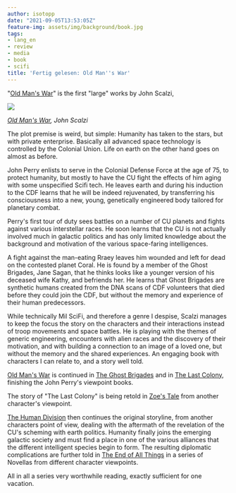 ```yaml
---
author: isotopp
date: "2021-09-05T13:53:05Z"
feature-img: assets/img/background/book.jpg
tags:
- lang_en
- review
- media
- book
- scifi
title: 'Fertig gelesen: Old Man''s War'
---
```


"[Old Man's War](https://www.amazon.de/Old-Mans-English-John-Scalzi-ebook/dp/B000SEIK2S)" is the first "large" works by John Scalzi,

[![](/uploads/2021/09/oldmanswar.jpg)](https://www.amazon.de/Old-Mans-English-John-Scalzi-ebook/dp/B000SEIK2S)

*[Old Man's War](https://www.amazon.de/Old-Mans-English-John-Scalzi-ebook/dp/B000SEIK2S), John Scalzi*

The plot premise is weird, but simple: Humanity has taken to the stars, but with private enterprise.
Basically all advanced space technology is controlled by the Colonial Union.
Life on earth on the other hand goes on almost as before.

John Perry enlists to serve in the Colonial Defense Force at the age of 75, to protect humanity, but mostly to have the CU fight the effects of him aging with some unspecified Scifi tech.
He leaves earth and during his induction to the CDF learns that he will be indeed rejuvenated, by transferring his consciousness into a new, young, genetically engineered body tailored for planetary combat.

Perry's first tour of duty sees battles on a number of CU planets and fights against various interstellar races.
He soon learns that the CU is not actually involved much in galactic politics and has only limited knowledge about the background and motivation of the various space-faring intelligences.

A fight against the man-eating Rraey leaves him wounded and left for dead on the contested planet Coral.
He is found by a member of the Ghost Brigades,  Jane Sagan, that he thinks looks like a younger version of his deceased wife Kathy, and befriends her.
He learns that Ghost Brigades are synthetic humans created from the DNA scans of CDF volunteers that died before they could join the CDF, but without the memory and experience of their human predecessors.

While technically Mil SciFi, and therefore a genre I despise, Scalzi manages to keep the focus the story on the characters and their interactions instead of troop movements and space battles.
He is playing with the themes of generic engineering, encounters with alien races and the discovery of their motivation, and with building a connection to an image of a loved one, but without the memory and the shared experiences.
An engaging book with characters I can relate to, and a story well told.

[Old Man's War](https://www.amazon.de/Old-Mans-English-John-Scalzi-ebook/dp/B000SEIK2S) is continued in [The Ghost Brigades](https://www.amazon.de/Ghost-Brigades-Mans-Book-English-ebook/dp/B001QS9TSE) and in [The Last Colony](https://www.amazon.de/gp/product/B000YJ85BI), finishing the John Perry's viewpoint books.

The story of "The Last Colony" is being retold in [Zoe's Tale](https://www.amazon.de/gp/product/B002ENBLM2) from another character's viewpoint.

[The Human Division](https://www.amazon.de/Human-Division-Mans-Book-English-ebook/dp/B00C2RSA9C) then continues the original storyline, from another characters point of view, dealing with the aftermath of the revelation of the CU's scheming with earth politics. Humanity finally joins the emerging galactic society and must find a place in one of the various alliances that the different intelligent species begin to form. The resulting diplomatic complications are further told in [The End of All Things](https://www.amazon.de/gp/product/B00SEPVPAW) in a series of Novellas from different character viewpoints.

All in all a series very worthwhile reading, exactly sufficient for one vacation.
